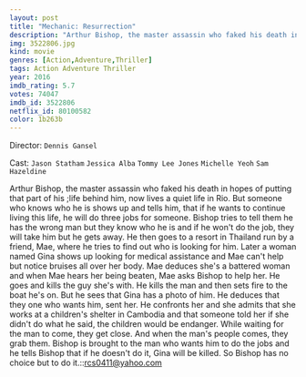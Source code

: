 ```yaml
---
layout: post
title: "Mechanic: Resurrection"
description: "Arthur Bishop, the master assassin who faked his death in hopes of putting that part of his ;life behind him, now lives a quiet life in Rio. But someone who knows who he is shows up and tells him, that if he wants to continue living this life, he will do three jobs for someone. Bishop tries to tell them he has the wrong man but they know who he is and if he won't do the job, they will take him but he gets away. He then goes to a resor.."
img: 3522806.jpg
kind: movie
genres: [Action,Adventure,Thriller]
tags: Action Adventure Thriller 
year: 2016
imdb_rating: 5.7
votes: 74047
imdb_id: 3522806
netflix_id: 80100582
color: 1b263b
---
```

Director: `Dennis Gansel`  

Cast: `Jason Statham` `Jessica Alba` `Tommy Lee Jones` `Michelle Yeoh` `Sam Hazeldine` 

Arthur Bishop, the master assassin who faked his death in hopes of putting that part of his ;life behind him, now lives a quiet life in Rio. But someone who knows who he is shows up and tells him, that if he wants to continue living this life, he will do three jobs for someone. Bishop tries to tell them he has the wrong man but they know who he is and if he won't do the job, they will take him but he gets away. He then goes to a resort in Thailand run by a friend, Mae, where he tries to find out who is looking for him. Later a woman named Gina shows up looking for medical assistance and Mae can't help but notice bruises all over her body. Mae deduces she's a battered woman and when Mae hears her being beaten, Mae asks Bishop to help her. He goes and kills the guy she's with. He kills the man and then sets fire to the boat he's on. But he sees that Gina has a photo of him. He deduces that they one who wants him, sent her. He confronts her and she admits that she works at a children's shelter in Cambodia and that someone told her if she didn't do what he said, the children would be endanger. While waiting for the man to come, they get close. And when the man's people comes, they grab them. Bishop is brought to the man who wants him to do the jobs and he tells Bishop that if he doesn't do it, Gina will be killed. So Bishop has no choice but to do it.::rcs0411@yahoo.com